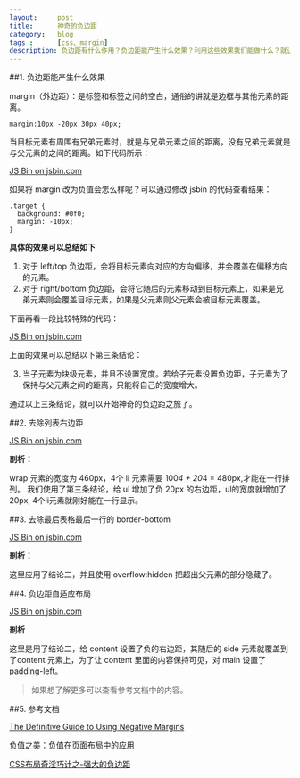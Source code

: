 ```yaml
---
layout:     post
title:      神奇的负边距
category:   blog
tags :      [css、margin]
description: 负边距有什么作用？负边距能产生什么效果？利用这些效果我们能做什么？就让我们一起进行探索吧。
---
```



##1. 负边距能产生什么效果

margin（外边距）：是标签和标签之间的空白，通俗的讲就是边框与其他元素的距离。

	margin:10px -20px 30px 40px;

当目标元素有周围有兄弟元素时，就是与兄弟元素之间的距离，没有兄弟元素就是与父元素的之间的距离。如下代码所示：

<a class="jsbin-embed" href="http://jsbin.com/xecugaxumo/1/embed?html,css,output">JS Bin on jsbin.com</a>

如果将 margin 改为负值会怎么样呢？可以通过修改 jsbin 的代码查看结果：

	.target {
	  background: #0f0;
	  margin: -10px;
	}

**具体的效果可以总结如下**

1. 对于 left/top 负边距，会将目标元素向对应的方向偏移，并会覆盖在偏移方向的元素。
2. 对于 right/bottom 负边距，会将它随后的元素移动到目标元素上，如果是兄弟元素则会覆盖目标元素，如果是父元素则父元素会被目标元素覆盖。

下面再看一段比较特殊的代码：

<a class="jsbin-embed" href="http://jsbin.com/ruxoku/embed?html,css,output">JS Bin on jsbin.com</a>

上面的效果可以总结以下第三条结论：

3. 当子元素为块级元素，并且不设置宽度。若给子元素设置负边距，子元素为了保持与父元素之间的距离，只能将自己的宽度增大。

通过以上三条结论，就可以开始神奇的负边距之旅了。

##2. 去除列表右边距

<a class="jsbin-embed" href="http://jsbin.com/jelona/embed?html,css,output">JS Bin on jsbin.com</a>

**剖析：**

wrap 元素的宽度为 460px，4个 li 元素需要 100*4 + 20*4 = 480px,才能在一行排列。 我们使用了第三条结论，给 ul 增加了负 20px 的右边距，ul的宽度就增加了 20px, 4个li元素就刚好能在一行显示。

##3. 去除最后表格最后一行的 border-bottom

<a class="jsbin-embed" href="http://jsbin.com/vomuhe/embed?html,css,output">JS Bin on jsbin.com</a>

**剖析：**

这里应用了结论二，并且使用 overflow:hidden 把超出父元素的部分隐藏了。 

##4. 负边距自适应布局

<a class="jsbin-embed" href="http://jsbin.com/gufisa/embed?html,css,output">JS Bin on jsbin.com</a>

**剖析**

这里是用了结论二，给 content 设置了负的右边距，其随后的 side 元素就覆盖到了content 元素上，为了让 content 里面的内容保持可见，对 main 设置了padding-left。


> 如果想了解更多可以查看参考文档中的内容。

##5. 参考文档

[The Definitive Guide to Using Negative Margins](http://www.smashingmagazine.com/2009/07/the-definitive-guide-to-using-negative-margins/)

[负值之美：负值在页面布局中的应用](http://www.topcss.org/?p=94)

[CSS布局奇淫巧计之-强大的负边距](http://www.cnblogs.com/2050/archive/2012/08/13/2636467.html)


<script src="http://static.jsbin.com/js/embed.min.js?3.34.1"></script>




